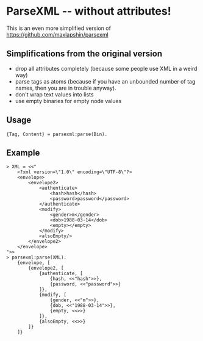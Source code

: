 ParseXML -- without attributes!
===============================

This is an even more simplified version of https://github.com/maxlapshin/parsexml

Simplifications from the original version
-----
* drop all attributes completely (because some people use XML in a weird way)
* parse tags as atoms (because if you have an unbounded number of tag names,
  then you are in trouble anyway).
* don't wrap text values into lists
* use empty binaries for empty node values

Usage
-----

```
{Tag, Content} = parsexml:parse(Bin).
```

Example
-----

    > XML = <<"
        <?xml version=\"1.0\" encoding=\"UTF-8\"?>
        <envelope>
            <envelope2>
                <authenticate>
                    <hash>hash</hash>
                    <password>password</password>
                </authenticate>
                <modify>
                    <gender>m</gender>
                    <dob>1988-03-14</dob>
                    <empty></empty>
                </modify>
                <alsoEmpty/>
            </envelope2>
        </envelope>
    ">>
    > parsexml:parse(XML).
        {envelope, [
            {envelope2, [
                {authenticate, [
                    {hash, <<"hash">>},
                    {password, <<"password">>}
                ]},
                {modify, [
                    {gender, <<"m">>},
                    {dob, <<"1988-03-14">>},
                    {empty, <<>>}
                ]},
                {alsoEmpty, <<>>}
            ]}
        ]}
